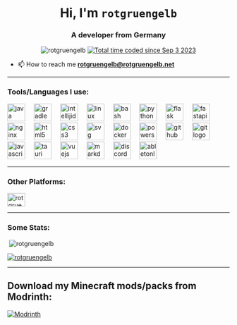 <h1 align="center">Hi, I'm <code>rotgruengelb</code></h1>
<h3 align="center">A developer from Germany</h3>

<p align="center"> <img src="https://komarev.com/ghpvc/?username=rotgruengelb&label=Profile%20views&color=400040&style=flat" alt="rotgruengelb" />  <a href="https://wakatime.com/@a633e335-8c09-4654-81a4-4a9e5b0ee391"><img src="https://wakatime.com/badge/user/a633e335-8c09-4654-81a4-4a9e5b0ee391.svg" alt="Total time coded since Sep 3 2023" /></a></p> 

- 📫 How to reach me **rotgruengelb@rotgruengelb.net**

---

### Tools/Languages I use:

<div align="left">
  <img src="https://skillicons.dev/icons?i=java" height="40" alt="java logo"  />
  <img width="12" />
  <img src="https://skillicons.dev/icons?i=gradle" height="40" alt="gradle logo"  />
  <img width="12" />
  <img src="https://skillicons.dev/icons?i=idea" height="40" alt="intellijidea logo"  />
  <img width="12" />
  <img src="https://skillicons.dev/icons?i=linux" height="40" alt="linux logo"  />
  <img width="12" />
  <img src="https://skillicons.dev/icons?i=bash" height="40" alt="bash logo"  />
  <img width="12" />
  <img src="https://skillicons.dev/icons?i=py" height="40" alt="python logo"  />
  <img width="12" />
  <img src="https://skillicons.dev/icons?i=flask" height="40" alt="flask logo"  />
  <img width="12" />
  <img src="https://skillicons.dev/icons?i=fastapi" height="40" alt="fastapi logo"  />
  <img width="12" />
  <img src="https://skillicons.dev/icons?i=nginx" height="40" alt="nginx logo"  />
  <img width="12" />
  <img src="https://skillicons.dev/icons?i=html" height="40" alt="html5 logo"  />
  <img width="12" />
  <img src="https://skillicons.dev/icons?i=css" height="40" alt="css3 logo"  />
  <img width="12" />
  <img src="https://skillicons.dev/icons?i=svg" height="40" alt="svg logo"  />
  <img width="12" />
  <img src="https://skillicons.dev/icons?i=docker" height="40" alt="docker logo"  />
  <img width="12" />
  <img src="https://skillicons.dev/icons?i=powershell" height="40" alt="powershell logo"  />
  <img width="12" />
  <img src="https://skillicons.dev/icons?i=github" height="40" alt="github logo"  />
  <img width="12" />
  <img src="https://skillicons.dev/icons?i=git" height="40" alt="git logo"  />
  <img width="12" />
  <img src="https://skillicons.dev/icons?i=js" height="40" alt="javascript logo"  />
  <img width="12" />
  <img src="https://skillicons.dev/icons?i=tauri" height="40" alt="tauri logo"  />
  <img width="12" />
  <img src="https://skillicons.dev/icons?i=vue" height="40" alt="vuejs logo"  />
  <img width="12" />
  <img src="https://skillicons.dev/icons?i=md" height="40" alt="markdown logo"  />
  <img width="12" />
  <img src="https://skillicons.dev/icons?i=discord" height="40" alt="discord logo"  />
  <img width="12" />
  <img src="https://skillicons.dev/icons?i=ableton" height="40" alt="abletonlive logo"  />
</div>

---

### Other Platforms:
<p align="left">
<a href="https://www.youtube.com/c/rotgruengelb" target="blank"><img align="center" src="https://raw.githubusercontent.com/rahuldkjain/github-profile-readme-generator/master/src/images/icons/Social/youtube.svg" alt="rotgruengelb" height="30" width="40" /></a>
</p>

---

### Some Stats:

<p>&nbsp;<img align="center" src="https://github-readme-stats.vercel.app/api?username=rotgruengelb&show_icons=true&theme=dark&locale=en" alt="rotgruengelb" /></p>

<p align="left"> <a href="https://github.com/ryo-ma/github-profile-trophy"><img src="https://github-profile-trophy.vercel.app/?username=rotgruengelb&no-bg=true&theme=dark_dimmed" alt="rotgruengelb" /></a> </p>

---

## Download my Minecraft mods/packs from Modrinth:
[![Modrinth](https://raw.githubusercontent.com/Prospector/badges/master/modrinth-badge-72h-padded.png)](https://modrinth.com/user/rotgruengelb)

